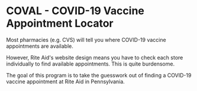 # COVAL - COVID-19 Vaccine Appointment Locator



Most pharmacies (e.g. CVS) will tell you where COVID-19 vaccine appointments are available.

However, Rite Aid's website design means you have to check each store individually to find available appointments. This is quite burdensome.

The goal of this program is to take the guesswork out of finding a COVID-19 vaccine appointment at Rite Aid in Pennsylvania.
